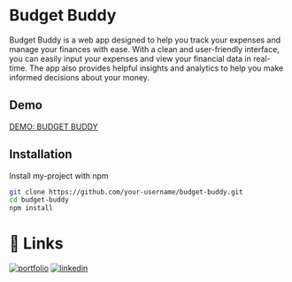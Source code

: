 
# Budget Buddy

Budget Buddy is a web app designed to help you track your expenses and manage your finances with ease. With a clean and user-friendly interface, you can easily input your expenses and view your financial data in real-time. The app also provides helpful insights and analytics to help you make informed decisions about your money.

## Demo

[DEMO: BUDGET BUDDY](https://budget-buddy-app.web.app)


## Installation

Install my-project with npm

```bash
git clone https://github.com/your-username/budget-buddy.git
cd budget-buddy
npm install
```

# 🔗 Links
[![portfolio](https://img.shields.io/badge/my_portfolio-000?style=for-the-badge&logo=ko-fi&logoColor=white)](https://miguelcamilo.dev)
[![linkedin](https://img.shields.io/badge/linkedin-0A66C2?style=for-the-badge&logo=linkedin&logoColor=white)](https://www.linkedin.com/in/miguel-camilo/)
